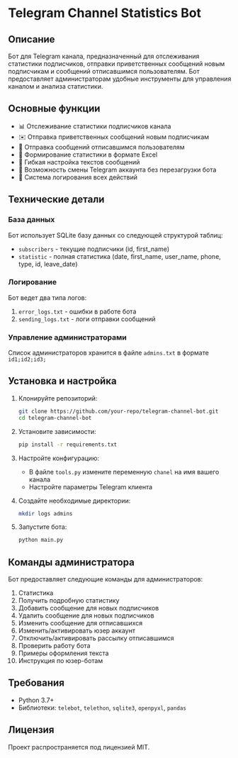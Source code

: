 # Telegram Channel Statistics Bot

## Описание

Бот для Telegram канала, предназначенный для отслеживания статистики подписчиков, отправки приветственных сообщений новым подписчикам и сообщений отписавшимся пользователям. Бот предоставляет администраторам удобные инструменты для управления каналом и анализа статистики.

## Основные функции

- 📊 Отслеживание статистики подписчиков канала
- ✉️ Отправка приветственных сообщений новым подписчикам
- 📩 Отправка сообщений отписавшимся пользователям
- 📁 Формирование статистики в формате Excel
- 🔧 Гибкая настройка текстов сообщений
- 🔄 Возможность смены Telegram аккаунта без перезагрузки бота
- 📝 Система логирования всех действий

## Технические детали

### База данных
Бот использует SQLite базу данных со следующей структурой таблиц:
- `subscribers` - текущие подписчики (id, first_name)
- `statistic` - полная статистика (date, first_name, user_name, phone, type, id, leave_date)

### Логирование
Бот ведет два типа логов:
1. `error_logs.txt` - ошибки в работе бота
2. `sending_logs.txt` - логи отправки сообщений

### Управление администраторами
Список администраторов хранится в файле `admins.txt` в формате `id1;id2;id3;`

## Установка и настройка

1. Клонируйте репозиторий:
   ```bash
   git clone https://github.com/your-repo/telegram-channel-bot.git
   cd telegram-channel-bot
   ```

2. Установите зависимости:
   ```bash
   pip install -r requirements.txt
   ```

3. Настройте конфигурацию:
   - В файле `tools.py` измените переменную `chanel` на имя вашего канала
   - Настройте параметры Telegram клиента

4. Создайте необходимые директории:
   ```bash
   mkdir logs admins
   ```

5. Запустите бота:
   ```bash
   python main.py
   ```

## Команды администратора

Бот предоставляет следующие команды для администраторов:
1. Статистика
2. Получить подробную статистику
3. Добавить сообщение для новых подписчиков
4. Удалить сообщение для новых подписчиков
5. Изменить сообщение для отписавшихся
6. Изменить/активировать юзер аккаунт
7. Отключить/активировать рассылку отписавшимся
8. Проверить работу бота
9. Примеры оформления текста
10. Инструкция по юзер-ботам

## Требования

- Python 3.7+
- Библиотеки: `telebot`, `telethon`, `sqlite3`, `openpyxl`, `pandas`

## Лицензия

Проект распространяется под лицензией MIT.

